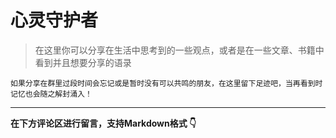 
# 心灵守护者

> 在这里你可以分享在生活中思考到的一些观点，或者是在一些文章、书籍中看到并且想要分享的语录

```如果分享在群里过段时间会忘记或是暂时没有可以共鸣的朋友，在这里留下足迹吧，当再看到时记忆也会随之解封涌入！```

---
**在下方评论区进行留言，支持Markdown格式 👇** 